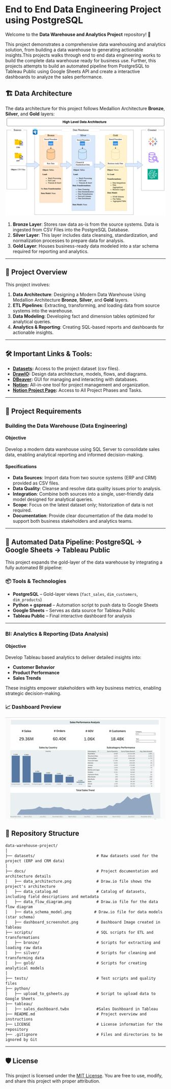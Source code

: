 # End to End Data Engineering Project using PostgreSQL

Welcome to the **Data Warehouse and Analytics Project** repository! 🚀 

This project demonstrates a comprehensive data warehousing and analytics solution, from building a data warehouse to generating actionable insights.This projects walks through end to end data engineering works to build the complete data warehouse ready for business use. Further, this projects attempts to build an automated pipeline from PostgreSQL to Tableau Public using Google Sheets API and create a interactive dashboards to analyze the sales performance.

## 🏗️ Data Architecture

The data architecture for this project follows Medallion Architecture **Bronze**, **Silver**, and **Gold** layers:
![Data Architecture](docs/data_architecture.png)

1. **Bronze Layer**: Stores raw data as-is from the source systems. Data is ingested from CSV Files into the PostgreSQL Database.
2. **Silver Layer**: This layer includes data cleansing, standardization, and normalization processes to prepare data for analysis.
3. **Gold Layer**: Houses business-ready data modeled into a star schema required for reporting and analytics.

---
## 📖 Project Overview

This project involves:

1. **Data Architecture**: Designing a Modern Data Warehouse Using Medallion Architecture **Bronze**, **Silver**, and **Gold** layers.
2. **ETL Pipelines**: Extracting, transforming, and loading data from source systems into the warehouse.
3. **Data Modeling**: Developing fact and dimension tables optimized for analytical queries.
4. **Analytics & Reporting**: Creating SQL-based reports and dashboards for actionable insights.

---

## 🛠️ Important Links & Tools:
- **[Datasets](datasets/):** Access to the project dataset (csv files).
- **[DrawIO](https://www.drawio.com/):** Design data architecture, models, flows, and diagrams.
- **[DBeaver](https://dbeaver.io/download/):** GUI for managing and interacting with databases.
- **[Notion](https://www.notion.com/):** All-in-one tool for project management and organization.
- **[Notion Project Page](https://www.notion.so/Data-Warehousing-Project-using-PostgreSQL-1a4017f50d2580d2a6b2c456f1c99e4e?showMoveTo=true&saveParent=true):** Access to All Project Phases and Tasks.

---

## 🚀 Project Requirements

### Building the Data Warehouse (Data Engineering)

#### Objective
Develop a modern data warehouse using SQL Server to consolidate sales data, enabling analytical reporting and informed decision-making.

#### Specifications
- **Data Sources**: Import data from two source systems (ERP and CRM) provided as CSV files.
- **Data Quality**: Cleanse and resolve data quality issues prior to analysis.
- **Integration**: Combine both sources into a single, user-friendly data model designed for analytical queries.
- **Scope**: Focus on the latest dataset only; historization of data is not required.
- **Documentation**: Provide clear documentation of the data model to support both business stakeholders and analytics teams.

---

## 🔄 Automated Data Pipeline: PostgreSQL → Google Sheets → Tableau Public

This project expands the gold-layer of the data warehouse by integrating a fully automated BI pipeline:

### 📦 Tools & Technologies
- **PostgreSQL** – Gold-layer views (`fact_sales`, `dim_customers`, `dim_products`)
- **Python + gspread** – Automation script to push data to Google Sheets
- **Google Sheets** – Serves as data source for Tableau Public
- **Tableau Public** – Final interactive dashboard for analysis

---

### BI: Analytics & Reporting (Data Analysis)

#### Objective
Develop Tableau based analytics to deliver detailed insights into:
- **Customer Behavior**
- **Product Performance**
- **Sales Trends**

These insights empower stakeholders with key business metrics, enabling strategic decision-making.  

### 📈 Dashboard Preview

![Dashboard Screenshot](docs/dashboard_screenshot.png)

## 📂 Repository Structure
```
data-warehouse-project/
│
├── datasets/                           # Raw datasets used for the project (ERP and CRM data)
│
├── docs/                               # Project documentation and architecture details
│   ├── data_architecture.png           # Draw.io file shows the project's architecture        
│   ├── data_catalog.md                 # Catalog of datasets, including field descriptions and metadata
│   ├── data_flow_diagram.png           # Draw.io file for the data flow diagram
│   ├── data_schema_model.png          # Draw.io file for data models (star schema)
│   ├── dashboard_screenshot.png        # Dashboard Image created in Tableau
├── scripts/                            # SQL scripts for ETL and transformations
│   ├── bronze/                         # Scripts for extracting and loading raw data
│   ├── silver/                         # Scripts for cleaning and transforming data
│   ├── gold/                           # Scripts for creating analytical models
│
├── tests/                              # Test scripts and quality files
├── python/
│   ├── upload_to_gsheets.py            # Script to upload data to Google Sheets
├── tableau/
│   ├── sales_dashboard.twbx            #Sales Dashboard in Tableau
├── README.md                           # Project overview and instructions
├── LICENSE                             # License information for the repository
├── .gitignore                          # Files and directories to be ignored by Git   
```
---


## 🛡️ License

This project is licensed under the [MIT License](LICENSE). You are free to use, modify, and share this project with proper attribution.
